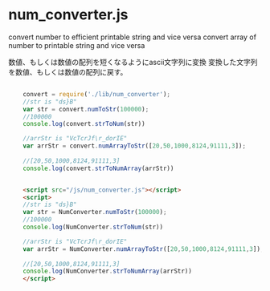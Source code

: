 num_converter.js
============

convert number to efficient printable string and vice versa
convert array of number to printable string and vice versa

数値、もしくは数値の配列を短くなるようにascii文字列に変換
変換した文字列を数値、もしくは数値の配列に戻す。

```node.js

    convert = require('./lib/num_converter');
    //str is "ds}B"
    var str = convert.numToStr(100000);
    //100000
    console.log(convert.strToNum(str)) 

    //arrStr is "VcTcrJf\r_dorIE"
    var arrStr = convert.numArrayToStr([20,50,1000,8124,91111,3]);
    
    //[20,50,1000,8124,91111,3]
    console.log(convert.strToNumArray(arrStr)) 

```

```html

    <script src="/js/num_converter.js"></script>
    <script>
    //str is "ds}B"
    var str = NumConverter.numToStr(100000);
    //100000
    console.log(NumConverter.strToNum(str)) 

    //arrStr is "VcTcrJf\r_dorIE"
    var arrStr = NumConverter.numArrayToStr([20,50,1000,8124,91111,3]);
    
    //[20,50,1000,8124,91111,3]
    console.log(NumConverter.strToNumArray(arrStr)) 
    </script>

```
